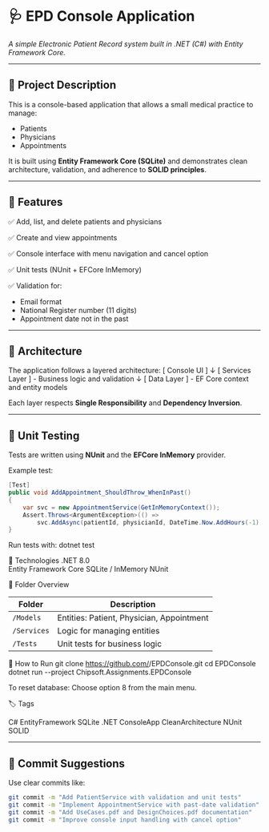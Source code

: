 # 🩺 EPD Console Application  
*A simple Electronic Patient Record system built in .NET (C#) with Entity Framework Core.*

---

## 📖 Project Description
This is a console-based application that allows a small medical practice to manage:
- Patients  
- Physicians  
- Appointments  

It is built using **Entity Framework Core (SQLite)** and demonstrates clean architecture, validation, and adherence to **SOLID principles**.

---

## 🧩 Features
✅ Add, list, and delete patients and physicians  

✅ Create and view appointments  

✅ Console interface with menu navigation and cancel option

✅ Unit tests (NUnit + EFCore InMemory)

✅ Validation for:
- Email format
- National Register number (11 digits)
- Appointment date not in the past  

---

## 🧱 Architecture
The application follows a layered architecture:
[ Console UI ]
↓
[ Services Layer ] - Business logic and validation
↓
[ Data Layer ] - EF Core context and entity models


Each layer respects **Single Responsibility** and **Dependency Inversion**.

---

## 🧪 Unit Testing
Tests are written using **NUnit** and the **EFCore InMemory** provider.

Example test:
```csharp
[Test]
public void AddAppointment_ShouldThrow_WhenInPast()
{
    var svc = new AppointmentService(GetInMemoryContext());
    Assert.Throws<ArgumentException>(() =>
        svc.AddAsync(patientId, physicianId, DateTime.Now.AddHours(-1), DateTime.Now));
}
```

Run tests with:
    dotnet test

🧰 Technologies
    .NET 8.0        
    Entity Framework Core
    SQLite / InMemory
    NUnit

📂 Folder Overview

| Folder      | Description                                   |
| ----------- | --------------------------------------------- |
| `/Models`   | Entities: Patient, Physician, Appointment     |
| `/Services` | Logic for managing entities                   |
| `/Tests`    | Unit tests for business logic                 |

🚀 How to Run
git clone https://github.com/<your-username>/EPDConsole.git
cd EPDConsole
dotnet run --project Chipsoft.Assignments.EPDConsole

To reset database:
Choose option 8 from the main menu.

🏷️ Tags

C# EntityFramework SQLite .NET ConsoleApp CleanArchitecture NUnit SOLID

---

## 🧩 Commit Suggestions

Use clear commits like:
```bash
git commit -m "Add PatientService with validation and unit tests"
git commit -m "Implement AppointmentService with past-date validation"
git commit -m "Add UseCases.pdf and DesignChoices.pdf documentation"
git commit -m "Improve console input handling with cancel option"
```
